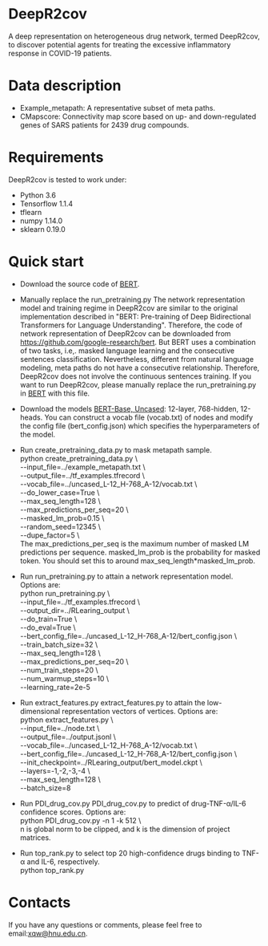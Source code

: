 # DeepR2cov

A deep representation on heterogeneous drug network, termed DeepR2cov, to discover potential agents for treating the excessive inflammatory response in COVID-19 patients.

# Data description
* Example_metapath: A representative subset of meta paths.
* CMapscore: Connectivity map score based on up- and down-regulated genes of SARS patients for 2439 drug compounds.


# Requirements
DeepR2cov is tested to work under:
* Python 3.6  
* Tensorflow 1.1.4
* tflearn
* numpy 1.14.0
* sklearn 0.19.0

# Quick start
* Download the source code of [BERT](https://github.com/google-research/bert). 
* Manually replace the run_pretraining.py
The network representation model and training regime in DeepR2cov are similar to the original implementation described in "BERT: Pre-training of Deep Bidirectional Transformers for Language Understanding". Therefore, the code of network representation of DeepR2cov can be downloaded from https://github.com/google-research/bert. But BERT uses a combination of two tasks, i.e,. masked language learning and the consecutive sentences classification. Nevertheless, different from natural language modeling, meta paths do not have a consecutive relationship. Therefore, DeepR2cov does not involve the continuous sentences training. If you want to run DeepR2cov, please manually replace the run_pretraining.py in [BERT](https://github.com/google-research/bert) with this file. 
  
* Download the models [BERT-Base, Uncased](https://storage.googleapis.com/bert_models/2018_10_18/uncased_L-12_H-768_A-12.zip): 12-layer, 768-hidden, 12-heads. 
You can construct a vocab file (vocab.txt) of nodes and modify the config file (bert_config.json) which specifies the hyperparameters of the model.
* Run create_pretraining_data.py to mask metapath sample.  
python create_pretraining_data.py   \  
  --input_file=../example_metapath.txt   \  
  --output_file=../tf_examples.tfrecord   \  
--vocab_file=../uncased_L-12_H-768_A-12/vocab.txt \  
--do_lower_case=True   \  
--max_seq_length=128   \  
--max_predictions_per_seq=20   \  
--masked_lm_prob=0.15   \  
--random_seed=12345   \  
--dupe_factor=5   \  
The max_predictions_per_seq is the maximum number of masked LM predictions per sequence. masked_lm_prob is the probability for masked token. You should set this to around max_seq_length*masked_lm_prob.

* Run run_pretraining.py to attain a network representation model. Options are:  
python run_pretraining.py \  
--input_file=../tf_examples.tfrecord \  
--output_dir=../RLearing_output \  
--do_train=True \  
--do_eval=True \  
--bert_config_file=../uncased_L-12_H-768_A-12/bert_config.json \  
--train_batch_size=32 \  
--max_seq_length=128 \  
--max_predictions_per_seq=20 \  
--num_train_steps=20 \  
--num_warmup_steps=10 \  
--learning_rate=2e-5 

* Run extract_features.py extract_features.py to attain the low-dimensional representation vectors of vertices. Options are:  
python extract_features.py \  
--input_file=../node.txt \  
--output_file=../output.jsonl \  
--vocab_file=../uncased_L-12_H-768_A-12/vocab.txt \  
--bert_config_file=../uncased_L-12_H-768_A-12/bert_config.json \  
--init_checkpoint=../RLearing_output/bert_model.ckpt \  
--layers=-1,-2,-3,-4 \  
--max_seq_length=128 \  
--batch_size=8 

* Run PDI_drug_cov.py PDI_drug_cov.py to predict of drug-TNF-α/IL-6 confidence scores. Options are:  
  python PDI_drug_cov.py	-n 1 -k 512 \  
  n is global norm to be clipped, and k is the dimension of project matrices. 

* Run top_rank.py to select top 20 high-confidence drugs binding to TNF-α and IL-6, respectively.   
  python top_rank.py 

# Contacts
If you have any questions or comments, please feel free to email:xqw@hnu.edu.cn.
